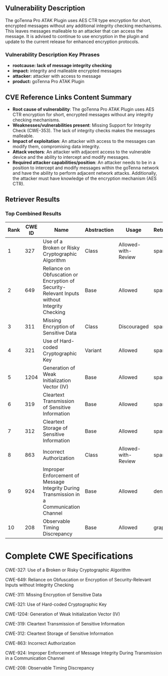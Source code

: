 ## Vulnerability Description
The goTenna Pro ATAK Plugin uses AES CTR type encryption for short, encrypted messages without any additional integrity checking mechanisms. This leaves messages malleable to an attacker that can access the message. It is advised to continue to use encryption in the plugin and update to the current release for enhanced encryption protocols.

### Vulnerability Description Key Phrases
- **rootcause:** **lack of message integrity checking**
- **impact:** integrity and malleable encrypted messages
- **attacker:** attacker with access to message
- **product:** goTenna Pro ATAK Plugin

## CVE Reference Links Content Summary
- **Root cause of vulnerability**: The goTenna Pro ATAK Plugin uses AES CTR encryption for short, encrypted messages without any integrity checking mechanisms.
- **Weaknesses/vulnerabilities present**: Missing Support for Integrity Check (CWE-353). The lack of integrity checks makes the messages malleable.
- **Impact of exploitation**: An attacker with access to the messages can modify them, compromising data integrity.
- **Attack vectors**: An attacker with adjacent access to the vulnerable device and the ability to intercept and modify messages.
- **Required attacker capabilities/position**: An attacker needs to be in a position to intercept and modify messages within the goTenna network and have the ability to perform adjacent network attacks. Additionally, the attacker must have knowledge of the encryption mechanism (AES CTR).

## Retriever Results

### Top Combined Results

| Rank | CWE ID | Name | Abstraction | Usage  | Retrievers | Individual Scores |
|------|--------|------|-------------|-------|------------|-------------------|
| 1 | 327 | Use of a Broken or Risky Cryptographic Algorithm | Class | Allowed-with-Review | sparse | 0.360 |
| 2 | 649 | Reliance on Obfuscation or Encryption of Security-Relevant Inputs without Integrity Checking | Base | Allowed | sparse | 0.326 |
| 3 | 311 | Missing Encryption of Sensitive Data | Class | Discouraged | sparse | 0.323 |
| 4 | 321 | Use of Hard-coded Cryptographic Key | Variant | Allowed | sparse | 0.322 |
| 5 | 1204 | Generation of Weak Initialization Vector (IV) | Base | Allowed | sparse | 0.318 |
| 6 | 319 | Cleartext Transmission of Sensitive Information | Base | Allowed | sparse | 0.318 |
| 7 | 312 | Cleartext Storage of Sensitive Information | Base | Allowed | sparse | 0.313 |
| 8 | 863 | Incorrect Authorization | Class | Allowed-with-Review | sparse | 0.310 |
| 9 | 924 | Improper Enforcement of Message Integrity During Transmission in a Communication Channel | Base | Allowed | dense | 0.450 |
| 10 | 208 | Observable Timing Discrepancy | Base | Allowed | graph | 0.002 |



# Complete CWE Specifications

CWE-327: Use of a Broken or Risky Cryptographic Algorithm

CWE-649: Reliance on Obfuscation or Encryption of Security-Relevant Inputs without Integrity Checking

CWE-311: Missing Encryption of Sensitive Data

CWE-321: Use of Hard-coded Cryptographic Key

CWE-1204: Generation of Weak Initialization Vector (IV)

CWE-319: Cleartext Transmission of Sensitive Information

CWE-312: Cleartext Storage of Sensitive Information

CWE-863: Incorrect Authorization

CWE-924: Improper Enforcement of Message Integrity During Transmission in a Communication Channel

CWE-208: Observable Timing Discrepancy